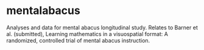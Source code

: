 mentalabacus
============

Analyses and data for mental abacus longitudinal study. Relates to Barner et al. (submitted), Learning mathematics in a visuospatial format: A randomized, controlled trial of mental abacus instruction.


